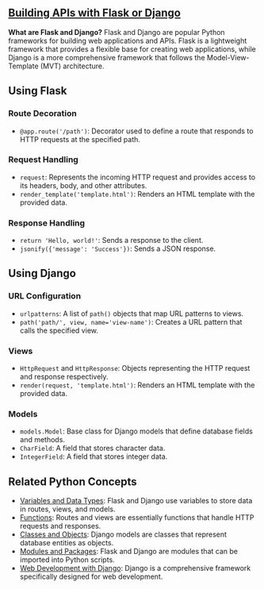 ## [Building APIs with Flask or Django](./../Building-APIs-with-Flask-or-Django/)

**What are Flask and Django?**
Flask and Django are popular Python frameworks for building web applications and APIs. Flask is a lightweight framework that provides a flexible base for creating web applications, while Django is a more comprehensive framework that follows the Model-View-Template (MVT) architecture.

## Using Flask

### Route Decoration
- `@app.route('/path')`: Decorator used to define a route that responds to HTTP requests at the specified path.

### Request Handling
- `request`: Represents the incoming HTTP request and provides access to its headers, body, and other attributes.
- `render_template('template.html')`: Renders an HTML template with the provided data.

### Response Handling
- `return 'Hello, world!'`: Sends a response to the client.
- `jsonify({'message': 'Success'})`: Sends a JSON response.

## Using Django

### URL Configuration
- `urlpatterns`: A list of `path()` objects that map URL patterns to views.
- `path('path/', view, name='view-name')`: Creates a URL pattern that calls the specified view.

### Views
- `HttpRequest` and `HttpResponse`: Objects representing the HTTP request and response respectively.
- `render(request, 'template.html')`: Renders an HTML template with the provided data.

### Models
- `models.Model`: Base class for Django models that define database fields and methods.
- `CharField`: A field that stores character data.
- `IntegerField`: A field that stores integer data.

## Related Python Concepts

- [Variables and Data Types](./../Variables-and-Data-Types/): Flask and Django use variables to store data in routes, views, and models.
- [Functions](./../Functions/): Routes and views are essentially functions that handle HTTP requests and responses.
- [Classes and Objects](./../Classes-and-Objects/): Django models are classes that represent database entities as objects.
- [Modules and Packages](./../Modules-and-Packages/): Flask and Django are modules that can be imported into Python scripts.
- [Web Development with Django](./../Web-Development-with-Django/): Django is a comprehensive framework specifically designed for web development.